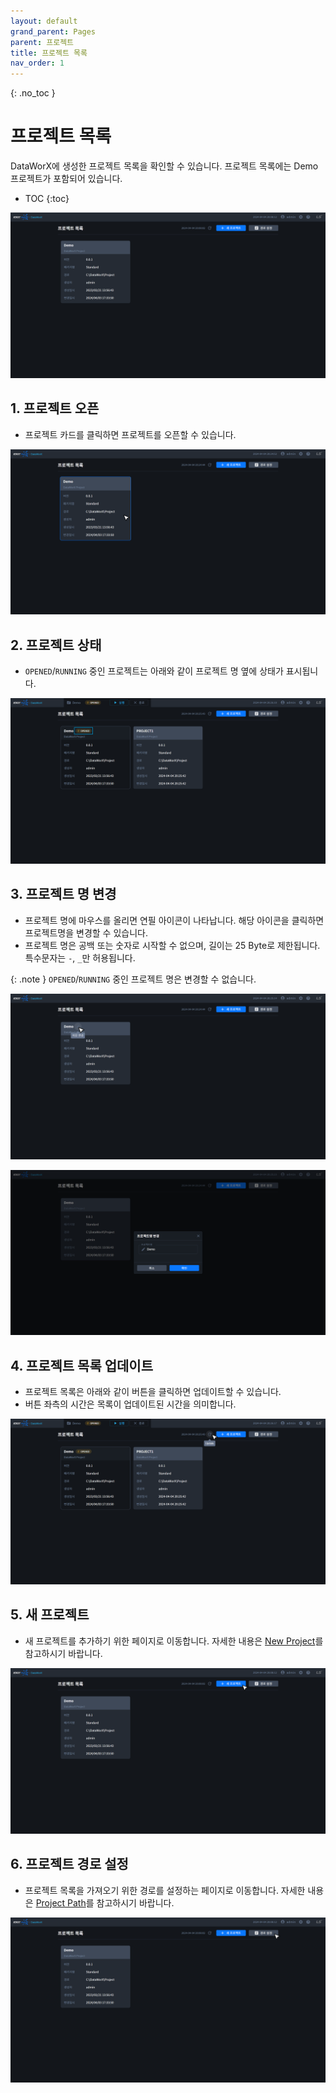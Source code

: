 ```yaml
---
layout: default
grand_parent: Pages
parent: 프로젝트
title: 프로젝트 목록
nav_order: 1
---
```


{: .no_toc }
# 프로젝트 목록
DataWorX에 생성한 프로젝트 목록을 확인할 수 있습니다. 프로젝트 목록에는 Demo 프로젝트가 포함되어 있습니다.

- TOC
{:toc}

![Project List](./project-list.png)


## 1. 프로젝트 오픈
- 프로젝트 카드를 클릭하면 프로젝트를 오픈할 수 있습니다.

![Project - Open](./project-open.png)


## 2. 프로젝트 상태
- `OPENED`/`RUNNING` 중인 프로젝트는 아래와 같이 프로젝트 명 옆에 상태가 표시됩니다.

![Project - State](./project-state.png)


## 3. 프로젝트 명 변경
- 프로젝트 명에 마우스를 올리면 연필 아이콘이 나타납니다. 해당 아이콘을 클릭하면 프로젝트명을 변경할 수 있습니다.
- 프로젝트 명은 공백 또는 숫자로 시작할 수 없으며, 길이는 25 Byte로 제한됩니다. 특수문자는 `-`, `_`만 허용됩니다.

{: .note }
`OPENED`/`RUNNING` 중인 프로젝트 명은 변경할 수 없습니다.

![Project - Rename button](./project-rename-button.png)

![Project - Rename Modal](./project-rename-modal.png)


## 4. 프로젝트 목록 업데이트
- 프로젝트 목록은 아래와 같이 버튼을 클릭하면 업데이트할 수 있습니다.
- 버튼 좌측의 시간은 목록이 업데이트된 시간을 의미합니다.

![Project - Update](./project-list-update.png)


## 5. 새 프로젝트
- 새 프로젝트를 추가하기 위한 페이지로 이동합니다. 자세한 내용은 [New Project](../project-add/)를 참고하시기 바랍니다.

![Project - New](./project-new.png)


## 6. 프로젝트 경로 설정
- 프로젝트 목록을 가져오기 위한 경로를 설정하는 페이지로 이동합니다. 자세한 내용은 [Project Path](../project-path/)를 참고하시기 바랍니다.

![Project - Path](./project-path.png)

